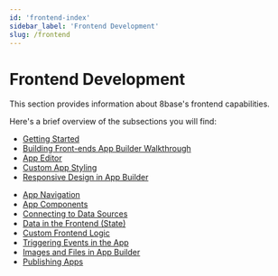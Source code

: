 ```yaml
---
id: 'frontend-index'
sidebar_label: 'Frontend Development'
slug: /frontend
---
```


# Frontend Development

This section provides information about 8base's frontend capabilities. 

Here's a brief overview of the subsections you will find: 

- [Getting Started](getting-started-introduction.md)
- [Building Front-ends App Builder Walkthrough](building-frontends-app-builder-walkthrough-introduction.md)
- [App Editor](app-editor-introduction.md)
- [Custom App Styling](custom-app-styling-introduction.md)
- [Responsive Design in App Builder](responsive-design-in-app-builder-introduction.md)
<!-- - [Application Layouts](application-layouts.md)-->
- [App Navigation](app-navigation-introduction.md)
- [App Components](app-components-introduction.md)
- [Connecting to Data Sources](connecting-to-data-sources-introduction.md)
- [Data in the Frontend (State)](data-in-the-frontend-introduction.md)
- [Custom Frontend Logic](custom-frontend-logic-introduction.md)
- [Triggering Events in the App](triggering-events-in-the-app-introduction.md)
- [Images and Files in App Builder](images-and-files-in-app-builder-introduction.md)
- [Publishing Apps](publishing-apps-introduction.md)

